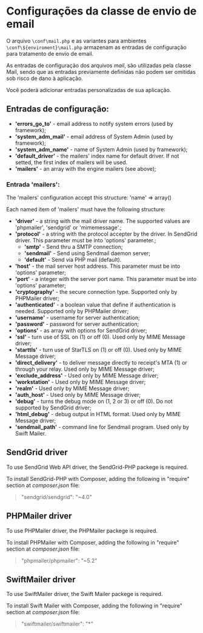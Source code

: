 # Configurações da classe de envio de email

O arquivo `\conf\mail.php` e as variantes para ambientes
`\conf\${enviroment}\mail.php` armazenam as entradas de configuração para
tratamento de envio de email.

As entradas de configuração dos arquivos *mail*, são utilizadas pela classe
Mail, sendo que as entradas previamente definidas não podem ser omitidas sob
risco de dano à aplicação.

Você poderá adicionar entradas personalizadas de sua aplicação.

## Entradas de configuração:

-   **'errors_go_to'** - email address to notify system errors (used by
framework);
-   **'system_adm_mail'** - email address of System Admin (used by framework);
-   **'system_adm_name'** - name of System Admin (used by framework);
-   **'default_driver'** - the mailers' index name for default driver. If not
setted, the first index of mailers will be used.
-   **'mailers'** - an array with the engine mailers (see above);

### Entrada 'mailers':

The 'mailers' configuration accept this structure: 'name' => array()

Each named item of 'mailers' must have the following structure:

-   **'driver'** - a string with the mail driver name. The supported values are
'phpmailer', 'sendgrid' or 'mimemessage'.;
-   **'protocol'** - a string with the protocol accepter by the driver. In
SendGrid driver. This parameter must be into 'options' parameter.;
    -   **'smtp'** - Send thru a SMTP connection;
    -   **'sendmail'** - Send using Sendmail daemon server;
    -   **'default'**  - Send via PHP mail (default).
-   **'host'** - the mail server host address. This parameter must be into
'options' parameter;
-   **'port'** - a integer with the server port name. This parameter must be
into 'options' parameter;
-   **'cryptography'** - the secure connection type. Supported only by PHPMailer
driver;
-   **'authenticated'** - a boolean value that define if authentication is
needed. Supported only by PHPMailer driver;
-   **'username'** - username for server authentication;
-   **'password'** - password for server authentication;
-   **'options'** - as array with options for SendGrid driver;
-   **'ssl'** - turn use of SSL on (1) or off (0). Used only by MIME Message
driver;
-   **'starttls'** - turn use of StarTLS on (1) or off (0). Used only by MIME
Message driver;
-   **'direct_delivery'** - to deliver message directly to receipt's MTA (1) or
through your relay. Used only by MIME Message driver;
-   **'exclude_address'** - Used only by MIME Message driver;
-   **'workstation'** - Used only by MIME Message driver;
-   **'realm'** - Used only by MIME Message driver;
-   **'auth_host'** - Used only by MIME Message driver;
-   **'debug'** - turns the debug mode on (1, 2 or 3) or off (0). Do not
supported by SendGrid driver;
-   **'html_debug'** - debug output in HTML format. Used only by MIME Message
driver;
-   **'sendmail_path'** - command line for Sendmail program. Used only by Swift
Mailer.

## SendGrid driver

To use SendGrid Web API driver, the SendGrid-PHP packege is required.

To install SendGrid-PHP with Composer, adding the following in "require" section
at *composer.json* file:

>   "sendgrid/sendgrid": "~4.0"

## PHPMailer driver

To use PHPMailer driver, the PHPMailer packege is required.

To install PHPMailer with Composer, adding the following in "require" section at
*composer.json* file:

>   "phpmailer/phpmailer": "~5.2"

## SwiftMailer driver

To use SwiftMailer driver, the Swift Mailer packege is required.

To install Swift Mailer with Composer, adding the following in "require" section
at *composer.json* file:

>   "swiftmailer/swiftmailer": "*"
